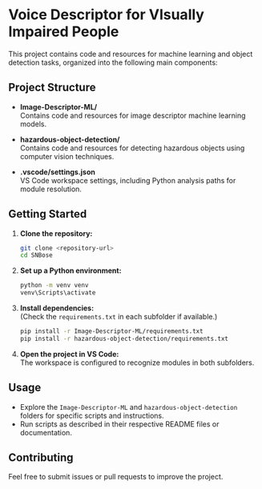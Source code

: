 # Voice Descriptor for VIsually Impaired People

This project contains code and resources for machine learning and object detection tasks, organized into the following main components:

## Project Structure

- **Image-Descriptor-ML/**  
  Contains code and resources for image descriptor machine learning models.

- **hazardous-object-detection/**  
  Contains code and resources for detecting hazardous objects using computer vision techniques.

- **.vscode/settings.json**  
  VS Code workspace settings, including Python analysis paths for module resolution.

## Getting Started

1. **Clone the repository:**
   ```sh
   git clone <repository-url>
   cd SNBose
   ```

2. **Set up a Python environment:**
   ```sh
   python -m venv venv
   venv\Scripts\activate
   ```

3. **Install dependencies:**  
   (Check the `requirements.txt` in each subfolder if available.)
   ```sh
   pip install -r Image-Descriptor-ML/requirements.txt
   pip install -r hazardous-object-detection/requirements.txt
   ```

4. **Open the project in VS Code:**  
   The workspace is configured to recognize modules in both subfolders.

## Usage

- Explore the `Image-Descriptor-ML` and `hazardous-object-detection` folders for specific scripts and instructions.
- Run scripts as described in their respective README files or documentation.

## Contributing

Feel free to submit issues or pull requests to improve the project.


